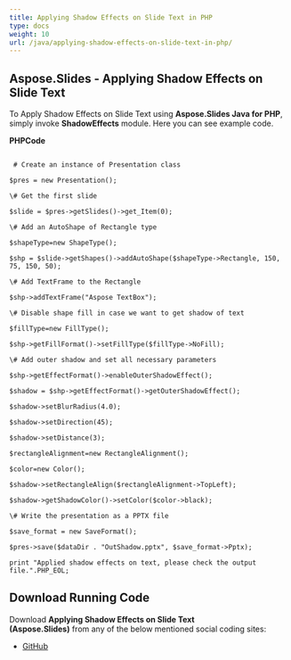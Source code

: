 ```yaml
---
title: Applying Shadow Effects on Slide Text in PHP
type: docs
weight: 10
url: /java/applying-shadow-effects-on-slide-text-in-php/
---
```


## **Aspose.Slides - Applying Shadow Effects on Slide Text**
To Apply Shadow Effects on Slide Text using **Aspose.Slides Java for PHP**, simply invoke **ShadowEffects** module. Here you can see example code.

**PHPCode**

```

 # Create an instance of Presentation class

$pres = new Presentation();

\# Get the first slide

$slide = $pres->getSlides()->get_Item(0);

\# Add an AutoShape of Rectangle type

$shapeType=new ShapeType();

$shp = $slide->getShapes()->addAutoShape($shapeType->Rectangle, 150, 75, 150, 50);

\# Add TextFrame to the Rectangle

$shp->addTextFrame("Aspose TextBox");

\# Disable shape fill in case we want to get shadow of text

$fillType=new FillType();

$shp->getFillFormat()->setFillType($fillType->NoFill);

\# Add outer shadow and set all necessary parameters

$shp->getEffectFormat()->enableOuterShadowEffect();

$shadow = $shp->getEffectFormat()->getOuterShadowEffect();

$shadow->setBlurRadius(4.0);

$shadow->setDirection(45);

$shadow->setDistance(3);

$rectangleAlignment=new RectangleAlignment();

$color=new Color();

$shadow->setRectangleAlign($rectangleAlignment->TopLeft);

$shadow->getShadowColor()->setColor($color->black);

\# Write the presentation as a PPTX file

$save_format = new SaveFormat();

$pres->save($dataDir . "OutShadow.pptx", $save_format->Pptx);

print "Applied shadow effects on text, please check the output file.".PHP_EOL;

```
## **Download Running Code**
Download **Applying Shadow Effects on Slide Text (Aspose.Slides)** from any of the below mentioned social coding sites:

- [GitHub](https://github.com/aspose-slides/Aspose.Slides-for-Java/blob/master/Plugins/Aspose_Slides_Java_for_PHP/src/aspose/slides/WorkingWithText/ShadowEffects.php)
